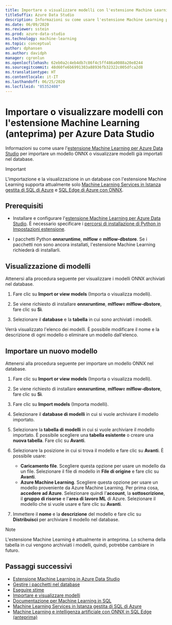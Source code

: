 ```yaml
---
title: Importare o visualizzare modelli con l'estensione Machine Learning
titleSuffix: Azure Data Studio
description: Informazioni su come usare l'estensione Machine Learning per Azure Data Studio per importare un modello ONNX o visualizzare modelli già importati nel database.
ms.date: 06/09/2020
ms.reviewer: sstein
ms.prod: azure-data-studio
ms.technology: machine-learning
ms.topic: conceptual
author: dphansen
ms.author: davidph
manager: cgronlun
ms.openlocfilehash: 62eb0a2c4eb4db7c86f4c5ff486a0088a20e8244
ms.sourcegitcommit: 48d60fe6b6991303a88936fb32322c005dfca2d8
ms.translationtype: HT
ms.contentlocale: it-IT
ms.lasthandoff: 06/25/2020
ms.locfileid: "85352408"
---
```

# <a name="import-or-view-models-with-machine-learning-extension-preview-for-azure-data-studio"></a>Importare o visualizzare modelli con l'estensione Machine Learning (anteprima) per Azure Data Studio

Informazioni su come usare l'[estensione Machine Learning per Azure Data Studio](machine-learning-extension.md) per importare un modello ONNX o visualizzare modelli già importati nel database.

> [!IMPORTANT]
> L'importazione e la visualizzazione in un database con l'estensione Machine Learning supporta attualmente solo [Machine Learning Services in Istanza gestita di SQL di Azure](/azure/azure-sql/managed-instance/machine-learning-services-overview) e [SQL Edge di Azure con ONNX](/azure/azure-sql-edge/onnx-overview).

## <a name="prerequisites"></a>Prerequisiti

- Installare e configurare l'[estensione Machine Learning per Azure Data Studio](machine-learning-extension.md). È necessario specificare i [percorsi di installazione di Python in Impostazioni estensione](machine-learning-extension.md#settings).

- I pacchetti Python **onnxruntime**, **mlflow** e **mlflow-dbstore**. Se i pacchetti non sono ancora installati, l'estensione Machine Learning richiederà di installarli.

## <a name="view-models"></a>Visualizzazione di modelli

Attenersi alla procedura seguente per visualizzare i modelli ONNX archiviati nel database.

1. Fare clic su **Import or view models** (Importa o visualizza modelli).

1. Se viene richiesto di installare **onnxruntime**, **mlflow**e **mlflow-dbstore**, fare clic su **Sì**.

1. Selezionare il **database**  e la **tabella** in cui sono archiviati i modelli.

Verrà visualizzato l'elenco dei modelli. È possibile modificare il nome e la descrizione di ogni modello o eliminare un modello dall'elenco.

## <a name="import-a-new-model"></a>Importare un nuovo modello

Attenersi alla procedura seguente per importare un modello ONNX nel database.

1. Fare clic su **Import or view models** (Importa o visualizza modelli).

1. Se viene richiesto di installare **onnxruntime**, **mlflow**e **mlflow-dbstore**, fare clic su **Sì**.

1. Fare clic su **Import models** (Importa modelli).

1. Selezionare il **database di modelli**  in cui si vuole archiviare il modello importato.

1. Selezionare la **tabella di modelli** in cui si vuole archiviare il modello importato. È possibile scegliere una **tabella esistente** o creare una **nuova tabella**. Fare clic su **Avanti**.

1. Selezionare la posizione in cui si trova il modello e fare clic su **Avanti**. È possibile usare:
    - **Caricamento file**. Scegliere questa opzione per usare un modello da un file. Selezionare il file di modello in **File di origine** e fare clic su **Avanti**.
    - **Azure Machine Learning**. Scegliere questa opzione per usare un modello proveniente da Azure Machine Learning. Per prima cosa, **accedere ad Azure**. Selezionare quindi l'**account**, la **sottoscrizione**, il **gruppo di risorse** e l'**area di lavoro ML** di Azure. Selezionare il modello che si vuole usare e fare clic su **Avanti**.

1. Immettere il **nome** e la **descrizione** del modello e fare clic su **Distribuisci** per archiviare il modello nel database.

> [!NOTE]
> L'estensione Machine Learning è attualmente in anteprima. Lo schema della tabella in cui vengono archiviati i modelli, quindi, potrebbe cambiare in futuro.

## <a name="next-steps"></a>Passaggi successivi

- [Estensione Machine Learning in Azure Data Studio](machine-learning-extension.md)
- [Gestire i pacchetti nel database](machine-learning-extension-manage-packages.md)
- [Eseguire stime](machine-learning-extension-predictions.md)
- [Importare e visualizzare modelli](machine-learning-extension-import-view-models.md)
- [Documentazione per Machine Learning in SQL](../machine-learning/index.yml)
- [Machine Learning Services in Istanza gestita di SQL di Azure](/azure/azure-sql/managed-instance/machine-learning-services-overview)
- [Machine Learning e intelligenza artificiale con ONNX in SQL Edge (anteprima)](/azure/azure-sql-edge/onnx-overview)
